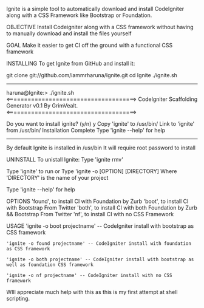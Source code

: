 Ignite is a simple tool to automatically download and install
CodeIgniter along with a CSS Framework like Bootstrap or Foundation.

OBJECTIVE
Install Codeigniter along with a CSS framework without having to manually download and install the files yourself

GOAL
Make it easier to get CI off the ground with a functional CSS framework 

INSTALLING
To get Ignite from GitHub and install it:

git clone git://github.com/iammrharuna/Ignite.git
cd Ignite
./ignite.sh

----------------------------------------------------

haruna@Ignite:> ./ignite.sh
<=====================================>
CodeIgniter Scaffolding Generator v0.1
By GrimVealt.
<=====================================>

Do you want to install ignite? (y/n)
y
Copy 'ignite' to /usr/bin/
Link to 'ignite' from /usr/bin/
Installation Complete
Type 'ignite --help' for help

----------------------------------------------------

By default Ignite is installed in /usr/bin 
It will require root password to install

UNINSTALL
To unistall Ignite:
Type 'ignite rmv'

Type 'ignite' to run or Type 'ignite -o [OPTION] [DIRECTORY]
Where 'DIRECTORY' is the name of your project

Type 'ignite --help' for help

OPTIONS
	'found', to install CI with Foundation by Zurb
	'boot', to install CI with Bootstrap From Twitter
	'both', to install CI with both Foundation by Zurb && Bootstrap From Twitter
	'nf', to install CI with no CSS Framework

USAGE
	'ignite -o boot projectname' -- CodeIgniter install with bootstrap as CSS framework

	'ignite -o found projectname' -- CodeIgniter install with foundation as CSS framework

	'ignite -o both projectname' -- CodeIgniter install with bootstrap as well as foundation CSS framework

	'ignite -o nf projectname' -- CodeIgniter install with no CSS framework

WIll appreciate much help with this as this is my first attempt at shell scripting.


